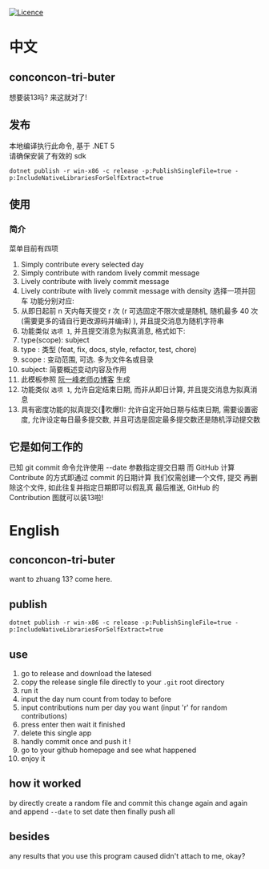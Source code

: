 [![Licence](https://img.shields.io/github/license/Dynesshely/conconcon-tri-buter?style=for-the-badge)](./LICENSE)

# 中文
## conconcon-tri-buter
想要装13吗? 来这就对了!

## 发布
本地编译执行此命令, 基于 .NET 5
<br>
请确保安装了有效的 sdk
``` PS
dotnet publish -r win-x86 -c release -p:PublishSingleFile=true -p:IncludeNativeLibrariesForSelfExtract=true
```

## 使用
### 简介
菜单目前有四项
1. Simply contribute every selected day
2. Simply contribute with random lively commit message
3. Lively contribute with lively commit message
4. Lively contribute with lively commit message with density
选择一项并回车
功能分别对应:
1. 从即日起前 n 天内每天提交 r 次 (r 可选固定不限次或是随机, 随机最多 40 次 (需要更多的请自行更改源码并编译) ), 并且提交消息为随机字符串
2. 功能类似 `选项 1`, 并且提交消息为拟真消息, 格式如下:
  1. type(scope): subject
  2. type   : 类型 (feat, fix, docs, style, refactor, test, chore)
  3. scope  : 变动范围, 可选. 多为文件名或目录
  4. subject: 简要概述变动内容及作用
  5. 此模板参照 [阮一峰老师の博客](http://www.ruanyifeng.com/blog/2016/01/commit_message_change_log.html) 生成
3. 功能类似 `选项 1`, 允许自定结束日期, 而非从即日计算, 并且提交消息为拟真消息
4. 具有密度功能的拟真提交(🎷吹爆!): 允许自定开始日期与结束日期, 需要设置密度, 允许设定每日最多提交数, 并且可选是固定最多提交数还是随机浮动提交数

## 它是如何工作的
已知 git commit 命令允许使用 --date 参数指定提交日期
而 GitHub 计算 Contribute 的方式即通过 commit 的日期计算
我们仅需创建一个文件, 提交
再删除这个文件, 如此往复并指定日期即可以假乱真
最后推送, GitHub 的 Contribution 图就可以装13啦!

# English
## conconcon-tri-buter
want to zhuang 13? come here.

## publish
``` PS
dotnet publish -r win-x86 -c release -p:PublishSingleFile=true -p:IncludeNativeLibrariesForSelfExtract=true
```

## use
1. go to release and download the latesed
2. copy the release single file directly to your `.git` root directory
3. run it
4. input the day num count from today to before
5. input contributions num per day you want (input 'r' for random contributions)
6. press enter then wait it finished
7. delete this single app
8. handly commit once and push it !
9. go to your github homepage and see what happened
10. enjoy it

## how it worked
by directly create a random file and commit this change again and again
and append `--date` to set date
then finally push all

## besides
any results that you use this program caused didn't attach to me, okay?
